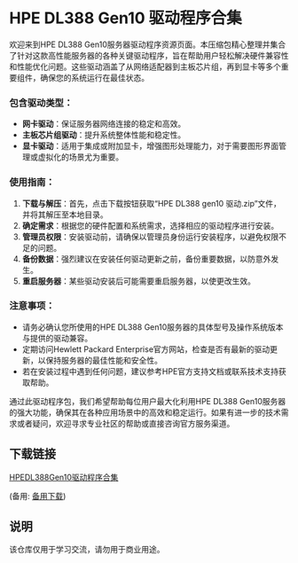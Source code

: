 # HPE DL388 Gen10 驱动程序合集

欢迎来到HPE DL388 Gen10服务器驱动程序资源页面。本压缩包精心整理并集合了针对这款高性能服务器的各种关键驱动程序，旨在帮助用户轻松解决硬件兼容性和性能优化问题。这些驱动涵盖了从网络适配器到主板芯片组，再到显卡等多个重要组件，确保您的系统运行在最佳状态。

### 包含驱动类型：

- **网卡驱动**：保证服务器网络连接的稳定和高效。
- **主板芯片组驱动**：提升系统整体性能和稳定性。
- **显卡驱动**：适用于集成或附加显卡，增强图形处理能力，对于需要图形界面管理或虚拟化的场景尤为重要。

### 使用指南：

1. **下载与解压**：首先，点击下载按钮获取“HPE DL388 gen10 驱动.zip”文件，并将其解压至本地目录。
2. **确定需求**：根据您的硬件配置和系统需求，选择相应的驱动程序进行安装。
3. **管理员权限**：安装驱动前，请确保以管理员身份运行安装程序，以避免权限不足的问题。
4. **备份数据**：强烈建议在安装任何驱动更新之前，备份重要数据，以防意外发生。
5. **重启服务器**：某些驱动安装后可能需要重启服务器，以使更改生效。

### 注意事项：

- 请务必确认您所使用的HPE DL388 Gen10服务器的具体型号及操作系统版本与提供的驱动兼容。
- 定期访问Hewlett Packard Enterprise官方网站，检查是否有最新的驱动更新，以保持服务器的最佳性能和安全性。
- 若在安装过程中遇到任何问题，建议参考HPE官方支持文档或联系技术支持获取帮助。

通过此驱动程序包，我们希望帮助每位用户最大化利用HPE DL388 Gen10服务器的强大功能，确保其在各种应用场景中的高效和稳定运行。如果有进一步的技术需求或者疑问，欢迎寻求专业社区的帮助或直接咨询官方服务渠道。

## 下载链接
[HPEDL388Gen10驱动程序合集](https://pan.quark.cn/s/d95844d7b878) 

(备用: [备用下载](https://pan.baidu.com/s/1N2zPlTuKOW4a2RUWcJp1GQ?pwd=1234))

## 说明

该仓库仅用于学习交流，请勿用于商业用途。
